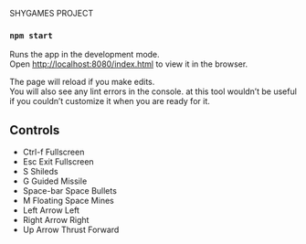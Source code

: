 
SHYGAMES PROJECT


### `npm start`

Runs the app in the development mode.\
Open [http://localhost:8080/index.html](http://localhost:8080/index.html) to view it in the browser.

The page will reload if you make edits.\
You will also see any lint errors in the console.
at this tool wouldn’t be useful if you couldn’t customize it when you are ready for it.

## Controls
- Ctrl-f  Fullscreen
- Esc     Exit Fullscreen
- S  Shileds
- G  Guided Missile
- Space-bar  Space Bullets
- M  Floating Space Mines
- Left Arrow  Left
- Right Arrow Right
- Up Arrow Thrust Forward

